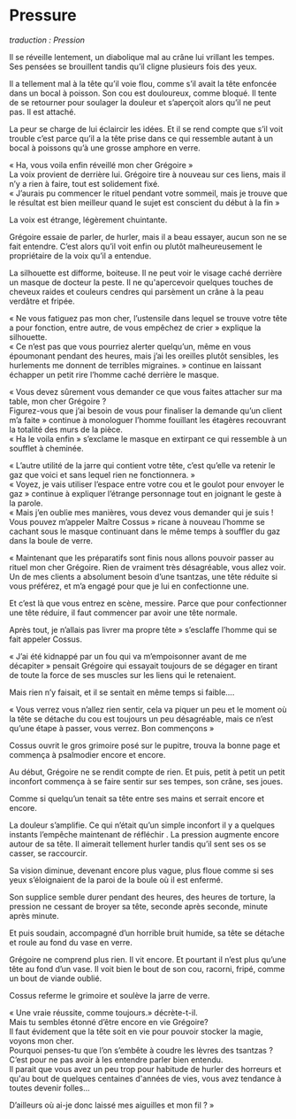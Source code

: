 # Pressure

*traduction : Pression*



Il se réveille lentement, un diabolique mal au crâne lui vrillant les tempes. Ses pensées se brouillent tandis qu’il cligne plusieurs fois des yeux. 

Il a tellement mal à la tête qu’il voie flou, comme s’il avait la tête enfoncée dans un bocal à poisson. Son cou est douloureux, comme bloqué. Il tente de se retourner pour soulager la douleur et s’aperçoit alors qu’il ne peut pas. Il est attaché.

La peur se charge de lui éclaircir les idées. Et il se rend compte que s’il voit trouble c’est parce qu’il a la tête prise dans ce qui ressemble autant à un bocal à poissons qu’à une grosse amphore en verre. 

« Ha, vous voila enfin réveillé mon cher Grégoire »  
La voix provient de derrière lui. Grégoire tire à nouveau sur ces liens, mais il n’y a rien à faire, tout est solidement fixé.  
« J’aurais pu commencer le rituel pendant votre sommeil, mais je trouve que le résultat est bien meilleur quand le sujet est conscient du début à la fin »  

La voix est étrange, légèrement chuintante. 

Grégoire essaie de parler, de hurler, mais il a beau essayer, aucun son ne se fait entendre. C’est alors qu’il voit enfin ou plutôt malheureusement le propriétaire de la voix qu’il a entendue. 

La silhouette est difforme, boiteuse. Il ne peut voir le visage caché derrière un masque de docteur la peste. Il ne qu'apercevoir quelques touches de cheveux raides et couleurs cendres qui parsèment un crâne à la peau verdâtre et fripée. 

« Ne vous fatiguez pas mon cher, l’ustensile dans lequel se trouve votre tête a pour fonction, entre autre, de vous empêchez de crier » explique la silhouette.  
« Ce n’est pas que vous pourriez alerter quelqu’un, même en vous époumonant pendant des heures, mais j’ai les oreilles plutôt sensibles, les hurlements me donnent de terribles migraines. » continue en laissant échapper un petit rire l’homme caché derrière le masque.

« Vous devez sûrement vous demander ce que vous faites attacher sur ma table, mon cher Grégoire ?   
Figurez-vous que j’ai besoin de vous pour finaliser la demande qu’un client m’a faite » continue à monologuer l’homme fouillant les étagères recouvrant la totalité des murs de la pièce.  
« Ha le voila enfin » s’exclame le masque en extirpant ce qui ressemble à un soufflet à cheminée.  

« L’autre utilité de la jarre qui contient votre tête, c’est qu’elle va retenir le gaz que voici et sans lequel rien ne fonctionnera. »  
« Voyez, je vais utiliser l’espace entre votre cou et le goulot pour envoyer le gaz » continue à expliquer l’étrange personnage tout en joignant le geste à la parole.  
« Mais j’en oublie mes manières, vous devez vous demander qui je suis ! Vous pouvez m’appeler Maître Cossus » ricane à nouveau l’homme se cachant sous le masque continuant dans le même temps à souffler du gaz dans la boule de verre.  

« Maintenant que les préparatifs sont finis nous allons pouvoir passer au rituel mon cher Grégoire. Rien de vraiment très désagréable, vous allez voir. Un de mes clients a absolument besoin d’une  tsantzas, une tête réduite si vous préférez, et m’a engagé pour que je lui en confectionne une. 

Et c’est là que vous entrez en scène, messire. Parce que pour confectionner une tête réduire, il faut commencer par avoir une tête normale. 

Après tout, je n’allais pas livrer ma propre tête » s’esclaffe l’homme qui se fait appeler Cossus. 

« J’ai été kidnappé par un fou qui va m’empoisonner avant de me décapiter » pensait Grégoire qui essayait toujours de se dégager en tirant de toute la force de ses muscles sur les liens qui le retenaient. 

Mais rien n’y faisait, et il se sentait en même temps si faible….

« Vous verrez vous n’allez rien sentir, cela va piquer un peu et le moment où la tête se détache du cou est toujours un peu désagréable, mais ce n’est qu’une étape à passer, vous verrez.
Bon commençons »

Cossus ouvrit le gros grimoire posé sur le pupitre, trouva la bonne page et commença à psalmodier encore et encore. 

Au début, Grégoire ne se rendit compte de rien. Et puis, petit à petit un petit inconfort commença à se faire sentir sur ses tempes, son crâne, ses joues. 

Comme si quelqu’un tenait sa tête entre ses mains et serrait encore et encore. 

La douleur s’amplifie. Ce qui n’était qu’un simple inconfort il y a quelques instants l’empêche maintenant de réfléchir . La pression augmente encore autour de sa tête. Il aimerait tellement hurler tandis qu’il sent ses os se casser, se raccourcir. 

Sa vision diminue, devenant encore plus vague, plus floue comme si ses yeux s’éloignaient de la paroi de la boule où il est enfermé.  

Son supplice semble durer pendant des heures, des heures de torture, la pression ne cessant de broyer sa tête, seconde après seconde, minute après minute.  

Et puis soudain, accompagné d’un horrible bruit humide, sa tête se détache et roule au fond du vase en verre. 

Grégoire ne comprend plus rien. Il vit encore. Et pourtant il n’est plus qu’une tête au fond d’un vase. Il voit bien le bout de son cou, racorni, fripé, comme un bout de viande oublié.

Cossus referme le grimoire et soulève la jarre de verre. 

« Une vraie réussite, comme toujours.»  décrète-t-il.   
Mais tu sembles étonné d’être encore en vie Grégoire?  
Il faut évidement que la tête soit en vie pour pouvoir stocker la magie, voyons mon cher.  
Pourquoi penses-tu que l’on s’embête à coudre les lèvres des  tsantzas ?  
C’est pour ne pas avoir à les entendre parler bien entendu.  
Il parait que vous avez un peu trop pour habitude de hurler des horreurs et qu'au bout de quelques centaines d'années de vies, vous avez tendance à toutes devenir folles...

D’ailleurs où ai-je donc laissé mes aiguilles et mon fil ? »  
